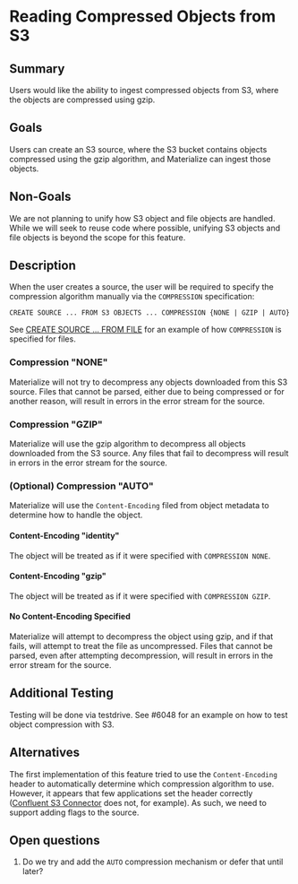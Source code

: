 # Reading Compressed Objects from S3

## Summary

Users would like the ability to ingest compressed objects from S3, where the objects are
compressed using gzip.

## Goals

Users can create an S3 source, where the S3 bucket contains objects compressed using the gzip
algorithm, and Materialize can ingest those objects.

## Non-Goals

We are not planning to unify how S3 object and file objects are handled. While we will seek to
reuse code where possible, unifying S3 objects and file objects is beyond the scope for this
feature.

## Description

When the user creates a source, the user will be required to specify the compression algorithm
manually via the `COMPRESSION` specification:

    CREATE SOURCE ... FROM S3 OBJECTS ... COMPRESSION {NONE | GZIP | AUTO}

See [CREATE SOURCE ... FROM
FILE](https://materialize.com/docs/sql/create-source/text-file/#syntax) for an example of how
`COMPRESSION` is specified for files.

### Compression "NONE"

Materialize will not try to decompress any objects downloaded from this S3 source. Files that
cannot be parsed, either due to being compressed or for another reason, will result in errors in
the error stream for the source.

### Compression "GZIP"

Materialize will use the gzip algorithm to decompress all objects downloaded from the S3 source.
Any files that fail to decompress will result in errors in the error stream for the source.

### (Optional) Compression "AUTO"

Materialize will use the `Content-Encoding` filed from object metadata to determine how to handle
the object.

#### Content-Encoding "identity"

The object will be treated as if it were specified with `COMPRESSION NONE`.

#### Content-Encoding "gzip"

The object will be treated as if it were specified with `COMPRESSION GZIP`.

#### No Content-Encoding Specified

Materialize will attempt to decompress the object using gzip, and if that fails, will attempt to
treat the file as uncompressed. Files that cannot be parsed, even after attempting decompression,
will result in errors in the error stream for the source.

## Additional Testing

Testing will be done via testdrive. See #6048 for an example on how to test object compression
with S3.

## Alternatives

The first implementation of this feature tried to use the `Content-Encoding` header to
automatically determine which compression algorithm to use. However, it appears that few
applications set the header correctly ([Confluent S3
Connector](https://github.com/confluentinc/kafka-connect-storage-cloud/blob/e2c032b7976e28bafbef594b761c905c8f46ee21/kafka-connect-s3/src/main/java/io/confluent/connect/s3/storage/S3OutputStream.java#L198)
does not, for example). As such, we need to support adding flags to the source.

## Open questions

1. Do we try and add the `AUTO` compression mechanism or defer that until later?
